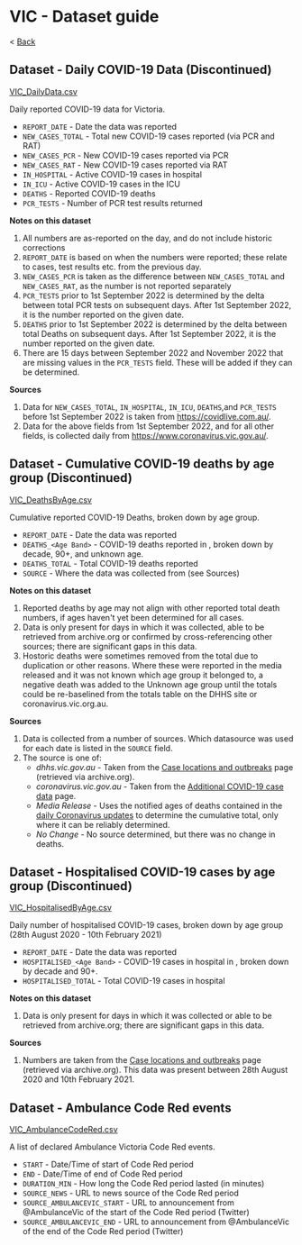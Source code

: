 # VIC - Dataset guide
 
< [Back](https://github.com/dbRaevn/covid19/blob/main/pandemic/README.md)

## Dataset - Daily COVID-19 Data (Discontinued)
[VIC_DailyData.csv](https://github.com/dbRaevn/covid19/blob/main/pandemic/VIC/VIC_DailyData.csv)

Daily reported COVID-19 data for Victoria. 

 * `REPORT_DATE` - Date the data was reported
 * `NEW_CASES_TOTAL` - Total new COVID-19 cases reported (via PCR and RAT)
 * `NEW_CASES_PCR` - New COVID-19 cases reported via PCR
 * `NEW_CASES_RAT` - New COVID-19 cases reported via RAT
 * `IN_HOSPITAL` - Active COVID-19 cases in hospital
 * `IN_ICU` - Active COVID-19 cases in the ICU
 * `DEATHS` - Reported COVID-19 deaths
 * `PCR_TESTS` - Number of PCR test results returned

**Notes on this dataset**

 1. All numbers are as-reported on the day, and do not include historic corrections
 2. `REPORT_DATE` is based on when the numbers were reported; these relate to cases, test results etc. from the previous day.
 3. `NEW_CASES_PCR` is taken as the difference between `NEW_CASES_TOTAL` and `NEW_CASES_RAT`, as the number is not reported separately
 4. `PCR_TESTS` prior to 1st September 2022 is determined by the delta between total PCR tests on subsequent days. After 1st September 2022, it is the number reported on the given date.
 5. `DEATHS` prior to 1st September 2022 is determined by the delta between total Deaths on subsequent days. After 1st September 2022, it is the number reported on the given date.
 6. There are 15 days between September 2022 and November 2022 that are missing values in the `PCR_TESTS` field. These will be added if they can be determined.
 
**Sources**

 1. Data for `NEW_CASES_TOTAL`, `IN_HOSPITAL`, `IN_ICU`, `DEATHS`,and `PCR_TESTS` before 1st September 2022 is taken from https://covidlive.com.au/. 
 2. Data for the above fields from 1st September 2022, and for all other fields, is collected daily from https://www.coronavirus.vic.gov.au/.
 
## Dataset - Cumulative COVID-19 deaths by age group (Discontinued)
[VIC_DeathsByAge.csv](https://github.com/dbRaevn/covid19/blob/main/pandemic/VIC/VIC_DeathsByAge.csv)

Cumulative reported COVID-19 Deaths, broken down by age group.

 * `REPORT_DATE` - Date the data was reported
 * `DEATHS_<Age Band>` - COVID-19 deaths reported in <Age Band>, broken down by decade, 90+, and unknown age.
 * `DEATHS_TOTAL` - Total COVID-19 deaths reported
 * `SOURCE` - Where the data was collected from (see Sources)

**Notes on this dataset**

 1. Reported deaths by age may not align with other reported total death numbers, if ages haven't yet been determined for all cases.
 2. Data is only present for days in which it was collected, able to be retrieved from archive.org or confirmed by cross-referencing other sources; there are significant gaps in this data.
 3. Hostoric deaths were sometimes removed from the total due to duplication or other reasons. Where these were reported in the media released and it was not known which age group it belonged to, a negative death was added to the Unknown age group until the totals could be re-baselined from the totals table on the DHHS site or coronavirus.vic.org.au.
 
**Sources**

 1. Data is collected from a number of sources. Which datasource was used for each date is listed in the `SOURCE` field.
 2. The source is one of:
    * *dhhs.vic.gov.au* - Taken from the [Case locations and outbreaks](https://www.dhhs.vic.gov.au/case-locations-and-outbreaks) page (retrieved via archive.org).
    * *coronavirus.vic.gov.au* - Taken from the [Additional COVID-19 case data](https://www.coronavirus.vic.gov.au/additional-covid-19-case-data) page.
    * *Media Release* - Uses the notified ages of deaths contained in the [daily Coronavirus updates](https://www.health.vic.gov.au/media-centre/media-releases) to determine the cumulative total, only where it can be reliably determined.
    * *No Change* - No source determined, but there was no change in deaths.
 
## Dataset - Hospitalised COVID-19 cases by age group (Discontinued)
[VIC_HospitalisedByAge.csv](https://github.com/dbRaevn/covid19/blob/main/pandemic/VIC/VIC_HospitalisedByAge.csv)

Daily number of hospitalised COVID-19 cases, broken down by age group (28th August 2020 - 10th February 2021)

 * `REPORT_DATE` - Date the data was reported
 * `HOSPITALISED_<Age Band>` - COVID-19 cases in hospital in <Age Band>, broken down by decade and 90+.
 * `HOSPITALISED_TOTAL` - Total COVID-19 cases in hospital

**Notes on this dataset**

 1. Data is only present for days in which it was collected or able to be retrieved from archive.org; there are significant gaps in this data.
 
**Sources**

 1. Numbers are taken from the [Case locations and outbreaks](https://www.dhhs.vic.gov.au/case-locations-and-outbreaks) page (retrieved via archive.org). This data was present between 28th August 2020 and 10th February 2021.
	
## Dataset - Ambulance Code Red events
[VIC_AmbulanceCodeRed.csv](https://github.com/dbRaevn/covid19/blob/main/pandemic/VIC/VIC_AmbulanceCodeRed.csv)

A list of declared Ambulance Victoria Code Red events.

 * `START` - Date/Time of start of Code Red period
 * `END` - Date/Time of end of Code Red period
 * `DURATION_MIN` - How long the Code Red period lasted (in minutes)
 * `SOURCE_NEWS` - URL to news source of the Code Red period
 * `SOURCE_AMBULANCEVIC_START` - URL to announcement from @AmbulanceVic of the start of the Code Red period (Twitter)
 * `SOURCE_AMBULANCEVIC_END` - URL to announcement from @AmbulanceVic of the end of the Code Red period (Twitter)